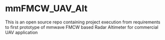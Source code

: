# mmFMCW_UAV_Alt
This is an open source repo containing project execution from requirements to first prototype of mmwave FMCW based Radar Altimeter for commercial UAV application
